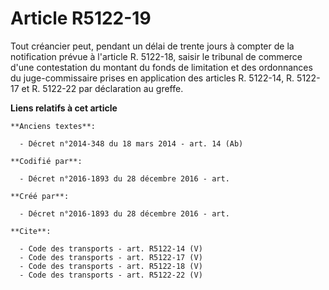 # Article R5122-19

Tout créancier peut, pendant un délai de trente jours à compter de la notification prévue à l'article R. 5122-18, saisir le
tribunal de commerce d'une contestation du montant du fonds de limitation et des ordonnances du juge-commissaire prises en
application des articles R. 5122-14, R. 5122-17 et R. 5122-22 par déclaration au greffe.

**Liens relatifs à cet article**

	**Anciens textes**:

	  - Décret n°2014-348 du 18 mars 2014 - art. 14 (Ab)

	**Codifié par**:

	  - Décret n°2016-1893 du 28 décembre 2016 - art.

	**Créé par**:

	  - Décret n°2016-1893 du 28 décembre 2016 - art.

	**Cite**:

	  - Code des transports - art. R5122-14 (V)
	  - Code des transports - art. R5122-17 (V)
	  - Code des transports - art. R5122-18 (V)
	  - Code des transports - art. R5122-22 (V)

